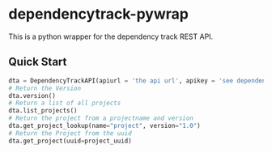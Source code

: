 # dependencytrack-pywrap
This is a python wrapper for the dependency track REST API. 

## Quick Start

```python
dta = DependencyTrackAPI(apiurl = 'the api url', apikey = 'see dependency track')
# Return the Version
dta.version()
# Return a list of all projects
dta.list_projects()
# Return the project from a projectname and version
dta.get_project_lookup(name="project", version="1.0")
# Return the Project from the uuid
dta.get_project(uuid=project_uuid)
```